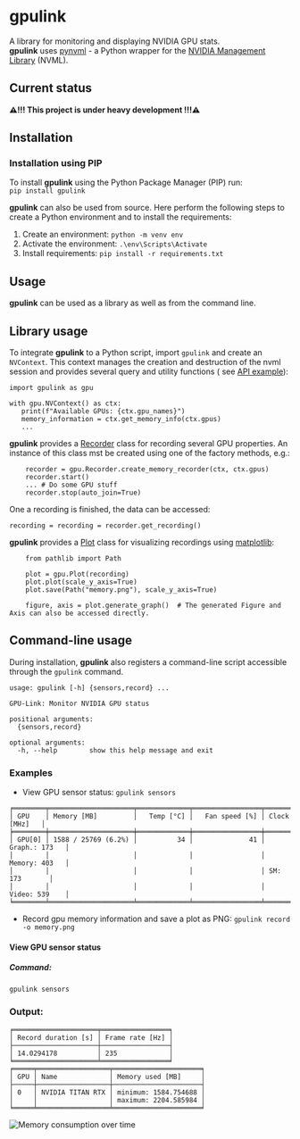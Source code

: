 # gpulink

A library for monitoring and displaying NVIDIA GPU stats.  
**gpulink** uses [pynvml](https://github.com/gpuopenanalytics/pynvml) - a Python wrapper for
the [NVIDIA Management Library](https://developer.nvidia.com/nvidia-management-library-nvml) (NVML).

## Current status

**⚠️!!! This project is under heavy development !!!⚠️**

## Installation

### Installation using PIP

To install **gpulink** using the Python Package Manager (PIP) run:  
```pip install gpulink```

**gpulink** can also be used from source. Here perform the following steps to create a Python environment and to install
the requirements:

1. Create an environment: `python -m venv env`
2. Activate the environment: `.\env\Scripts\Activate`
3. Install requirements: `pip install -r requirements.txt`

## Usage

**gpulink** can be used as a library as well as from the command line.

## Library usage

To integrate **gpulink** to a Python script, import `gpulink` and create an `NVContext`. This context manages the
creation and destruction of the nvml session and provides several query and utility functions (
see [API example](example/example_api.py)):

```
import gpulink as gpu

with gpu.NVContext() as ctx:
   print(f"Available GPUs: {ctx.gpu_names}")
   memory_information = ctx.get_memory_info(ctx.gpus)
   ...
```

**gpulink** provides a [Recorder](gpulink/recorder.py) class for recording several GPU properties. An instance of this
class mst be created using one of the factory methods, e.g.:

```
    recorder = gpu.Recorder.create_memory_recorder(ctx, ctx.gpus)
    recorder.start()
    ... # Do some GPU stuff
    recorder.stop(auto_join=True)
```

One a recording is finished, the data can be accessed:

```
recording = recording = recorder.get_recording()
```

**gpulink** provides a [Plot](gpulink/plot.py) class for visualizing recordings
using [matplotlib](https://matplotlib.org/):

```
    from pathlib import Path
    
    plot = gpu.Plot(recording)
    plot.plot(scale_y_axis=True)
    plot.save(Path("memory.png"), scale_y_axis=True)
    
    figure, axis = plot.generate_graph()  # The generated Figure and Axis can also be accessed directly.
```

## Command-line usage

During installation, **gpulink** also registers a command-line script accessible through the `gpulink` command.

```
usage: gpulink [-h] {sensors,record} ...

GPU-Link: Monitor NVIDIA GPU status

positional arguments:
  {sensors,record}

optional arguments:
  -h, --help        show this help message and exit
```

### Examples

- View GPU sensor status: `gpulink sensors`

```
╒════════╤═════════════════════╤═════════════╤═════════════════╤═══════════════╕
│ GPU    │ Memory [MB]         │   Temp [°C] │   Fan speed [%] │ Clock [MHz]   │
╞════════╪═════════════════════╪═════════════╪═════════════════╪═══════════════╡
│ GPU[0] │ 1588 / 25769 (6.2%) │          34 │              41 │ Graph.: 173   │
│        │                     │             │                 │ Memory: 403   │
│        │                     │             │                 │ SM: 173       │
│        │                     │             │                 │ Video: 539    │
╘════════╧═════════════════════╧═════════════╧═════════════════╧═══════════════╛
```

- Record gpu memory information and save a plot as PNG: `gpulink record -o memory.png`

#### View GPU sensor status

##### Command:

`gpulink sensors`

### Output:

```
╒═════════════════════╤═════════════════╕
│ Record duration [s] │ Frame rate [Hz] │
├─────────────────────┼─────────────────┤
│ 14.0294178          │ 235             │
╘═════════════════════╧═════════════════╛
╒═════╤══════════════════╤══════════════════════╕
│ GPU │ Name             │ Memory used [MB]     │
├─────┼──────────────────┼──────────────────────┤
│ 0   │ NVIDIA TITAN RTX │ minimum: 1584.754688 │
│     │                  │ maximum: 2204.585984 │
╘═════╧══════════════════╧══════════════════════╛
```

![Memory consumption over time](./docs/mem_consumption.png)
